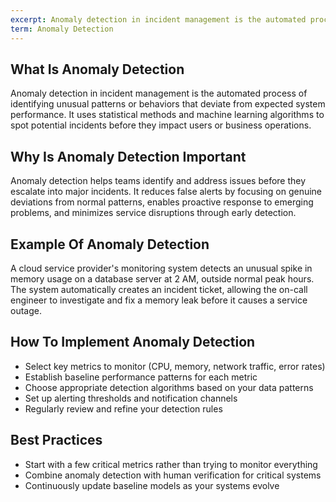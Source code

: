 ```yaml
---
excerpt: Anomaly detection in incident management is the automated process of identifying unusual patterns or behaviors that deviate from expected system performance.
term: Anomaly Detection
---
```

## What Is Anomaly Detection

Anomaly detection in incident management is the automated process of identifying unusual patterns or behaviors that deviate from expected system performance. It uses statistical methods and machine learning algorithms to spot potential incidents before they impact users or business operations.

## Why Is Anomaly Detection Important

Anomaly detection helps teams identify and address issues before they escalate into major incidents. It reduces false alerts by focusing on genuine deviations from normal patterns, enables proactive response to emerging problems, and minimizes service disruptions through early detection.

## Example Of Anomaly Detection

A cloud service provider's monitoring system detects an unusual spike in memory usage on a database server at 2 AM, outside normal peak hours. The system automatically creates an incident ticket, allowing the on-call engineer to investigate and fix a memory leak before it causes a service outage.

## How To Implement Anomaly Detection

- Select key metrics to monitor (CPU, memory, network traffic, error rates)
- Establish baseline performance patterns for each metric
- Choose appropriate detection algorithms based on your data patterns
- Set up alerting thresholds and notification channels
- Regularly review and refine your detection rules

## Best Practices

- Start with a few critical metrics rather than trying to monitor everything
- Combine anomaly detection with human verification for critical systems
- Continuously update baseline models as your systems evolve
